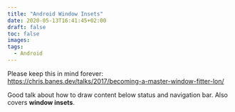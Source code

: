 ```yaml
---
title: "Android Window Insets"
date: 2020-05-13T16:41:45+02:00
draft: false
toc: false
images:
tags: 
  - Android
---
```


Please keep this in mind forever: https://chris.banes.dev/talks/2017/becoming-a-master-window-fitter-lon/

Good talk about how to draw content below status and navigation bar. Also covers **window insets**.
